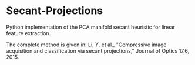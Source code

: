 # Secant-Projections
Python implementation of the PCA manifold secant heuristic for linear feature extraction.

The complete method is given in:
Li, Y. et al., "Compressive image acquisition and classification via secant
projections," Journal of Optics 17.6, 2015.

